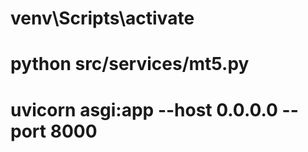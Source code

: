# venv\Scripts\activate
<!-- # python asgi.py -->
# python src/services/mt5.py
# uvicorn asgi:app --host 0.0.0.0 --port 8000 
<!-- --workers 6 -->
<!-- # uvicorn mt5_api:app --host 0.0.0.0 --port 8000 -->